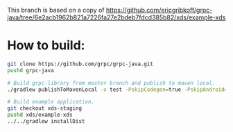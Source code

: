 This branch is based on a copy of
https://github.com/ericgribkoff/grpc-java/tree/6e2acb1962b821a7226fa27e2bdeb7fdcd385b82/xds/example-xds

How to build:
=============

```sh
git clone https://github.com/grpc/grpc-java.git
pushd grpc-java

# Build grpc-library from master branch and publish to maven local.
./gradlew publishToMavenLocal -x test -PskipCodegen=true -PskipAndroid=true

# Build example application.
git checkout xds-staging
pushd xds/example-xds
../../gradlew installDist
```
